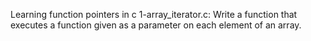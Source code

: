 Learning function pointers in c
1-array_iterator.c: Write a function that executes a function given as a parameter on each element of an array.
